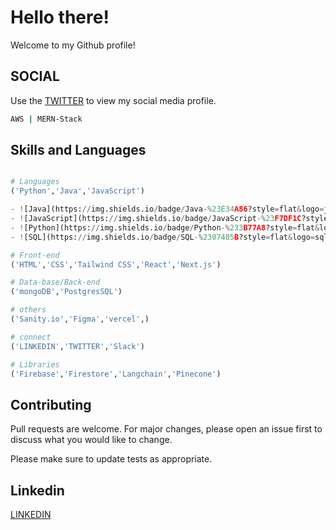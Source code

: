 # Hello there!

Welcome to my Github profile!

## SOCIAL

Use the [TWITTER](https://x.com/thapa_bimash) to view my social media profile.

```bash
AWS | MERN-Stack
```

## Skills and Languages

```python

# Languages
('Python','Java','JavaScript')

- ![Java](https://img.shields.io/badge/Java-%23E34A86?style=flat&logo=java&logoColor=white)
- ![JavaScript](https://img.shields.io/badge/JavaScript-%23F7DF1C?style=flat&logo=javascript&logoColor=black)
- ![Python](https://img.shields.io/badge/Python-%233B77A8?style=flat&logo=python&logoColor=white)
- ![SQL](https://img.shields.io/badge/SQL-%2307405B?style=flat&logo=sqlite&logoColor=white)

# Front-end
('HTML','CSS','Tailwind CSS','React','Next.js')

# Data-base/Back-end
('mongoDB','PostgresSQL')

# others
('Sanity.io','Figma','vercel',)

# connect
('LINKEDIN','TWITTER','Slack')

# Libraries
('Firebase','Firestore','Langchain','Pinecone')
```

## Contributing

Pull requests are welcome. For major changes, please open an issue first
to discuss what you would like to change.

Please make sure to update tests as appropriate.

## Linkedin

[LINKEDIN](https://www.linkedin.com/in/bimash-thapa-2060-2003-/)
